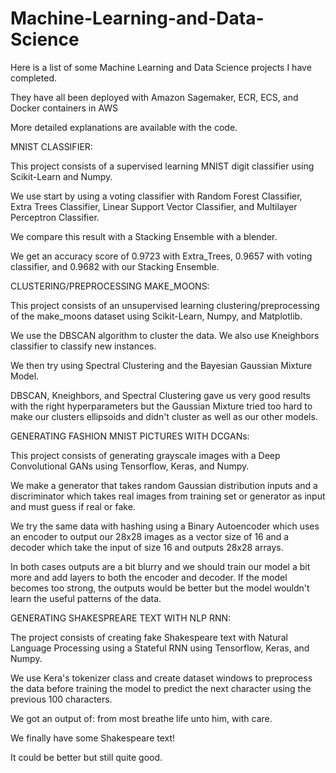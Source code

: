 # Machine-Learning-and-Data-Science

Here is a list of some Machine Learning and Data Science projects I have completed.

They have all been deployed with Amazon Sagemaker, ECR, ECS, and Docker containers in AWS

More detailed explanations are available with the code.


MNIST CLASSIFIER:

This project consists of a supervised learning MNIST digit classifier using Scikit-Learn and Numpy.

We use start by using a voting classifier with Random Forest Classifier, Extra Trees Classifier, Linear Support Vector Classifier, and Multilayer Perceptron Classifier.

We compare this result with a Stacking Ensemble with a blender.

We get an accuracy score of 0.9723 with Extra_Trees, 0.9657 with voting classifier, and 0.9682 with our Stacking Ensemble.


CLUSTERING/PREPROCESSING MAKE_MOONS:

This project consists of an unsupervised learning clustering/preprocessing of the make_moons dataset using Scikit-Learn, Numpy, and Matplotlib.

We use the DBSCAN algorithm to cluster the data. We also use Kneighbors classifier to classify new instances.

We then try using Spectral Clustering and the Bayesian Gaussian Mixture Model.

DBSCAN, Kneighbors, and Spectral Clustering gave us very good results with the right hyperparameters but the Gaussian Mixture tried too hard to make our clusters ellipsoids and didn't cluster as well as our other models.


GENERATING FASHION MNIST PICTURES WITH DCGANs:

This project consists of generating grayscale images with a Deep Convolutional GANs using Tensorflow, Keras, and Numpy.

We make a generator that takes random Gaussian distribution inputs and a discriminator which takes real images from training set or generator as input and must guess if real or fake.

We try the same data with hashing using a Binary Autoencoder which uses an encoder to output our 28x28 images as a vector size of 16 and a decoder which take the input of size 16 and outputs 28x28 arrays.

In both cases outputs are a bit blurry and we should train our model a bit more and add layers to both the encoder and decoder. If the model becomes too strong, the outputs would be better but the model wouldn't learn the useful patterns of the data.


GENERATING SHAKESPREARE TEXT WITH NLP RNN:

The project consists of creating fake Shakespeare text with Natural Language Processing using a Stateful RNN using Tensorflow, Keras, and Numpy.

We use Kera's tokenizer class and create dataset windows to preprocess the data before training the model to predict the next character using the previous 100 characters.

We got an output of: from most breathe life unto him, with care.

We finally have some Shakespeare text!

It could be better but still quite good.
